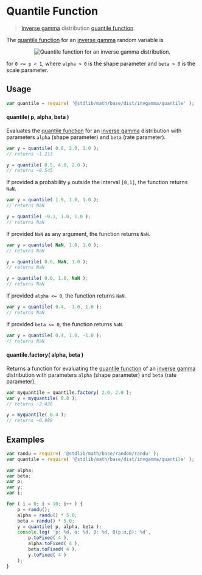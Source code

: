 # Quantile Function

> [Inverse gamma][inverse-gamma] distribution [quantile function][quantile-function].


<section class="intro">

The [quantile function][quantile-function] for an [inverse gamma][inverse-gamma] random variable is

<!-- <equation class="equation" label="eq:quantile_function" align="center" raw="Q(p;\alpha,\beta) = \frac{\beta \Gamma(\alpha)}{\Gamma(\alpha, p)}" alt="Quantile function for an inverse gamma distribution."> -->

<div class="equation" align="center" data-raw-text="Q(p;\alpha,\beta) = \frac{\beta \Gamma(\alpha)}{\Gamma(\alpha, p)}" data-equation="eq:quantile_function">
    <img src="" alt="Quantile function for an inverse gamma distribution.">
    <br>
</div>

<!-- </equation> -->

for `0 <= p < 1`, where `alpha > 0` is the shape parameter and `beta > 0` is the scale parameter.

</section>

<!-- /.intro -->


<section class="usage">

## Usage

``` javascript
var quantile = require( '@stdlib/math/base/dist/invgamma/quantile' );
```

#### quantile( p, alpha, beta )

Evaluates the [quantile function][quantile-function] for an [inverse gamma][inverse-gamma] distribution with parameters `alpha` (shape parameter) and `beta` (rate parameter).

``` javascript
var y = quantile( 0.8, 2.0, 1.0 );
// returns ~1.213

y = quantile( 0.5, 4.0, 2.0 );
// returns ~0.545
```

If provided a probability `p` outside the interval `[0,1]`, the function returns `NaN`.

``` javascript
var y = quantile( 1.9, 1.0, 1.0 );
// returns NaN

y = quantile( -0.1, 1.0, 1.0 );
// returns NaN
```

If provided `NaN` as any argument, the function returns `NaN`.

``` javascript
var y = quantile( NaN, 1.0, 1.0 );
// returns NaN

y = quantile( 0.0, NaN, 1.0 );
// returns NaN

y = quantile( 0.0, 1.0, NaN );
// returns NaN
```

If provided `alpha <= 0`, the function returns `NaN`.

``` javascript
var y = quantile( 0.4, -1.0, 1.0 );
// returns NaN
```

If provided `beta <= 0`, the function returns `NaN`.

``` javascript
var y = quantile( 0.4, 1.0, -1.0 );
// returns NaN
```

#### quantile.factory( alpha, beta )

Returns a function for evaluating the [quantile function][quantile-function] of an [inverse gamma][inverse-gamma] distribution with parameters `alpha` (shape parameter) and `beta` (rate parameter).

``` javascript
var myquantile = quantile.factory( 2.0, 2.0 );
var y = myquantile( 0.8 );
// returns ~2.426

y = myquantile( 0.4 );
// returns ~0.989
```

</section>

<!-- /.usage -->


<section class="examples">

## Examples

``` javascript
var randu = require( '@stdlib/math/base/random/randu' );
var quantile = require( '@stdlib/math/base/dist/invgamma/quantile' );

var alpha;
var beta;
var p;
var y;
var i;

for ( i = 0; i < 10; i++ ) {
    p = randu();
    alpha = randu() * 5.0;
    beta = randu() * 5.0;
    y = quantile( p, alpha, beta );
    console.log( 'p: %d, α: %d, β: %d, Q(p;α,β): %d',
        p.toFixed( 4 ),
        alpha.toFixed( 4 ),
        beta.toFixed( 4 ),
        y.toFixed( 4 )
    );
}
```

</section>

<!-- /.examples -->


<section class="links">

[inverse-gamma]: https://en.wikipedia.org/wiki/Inverse_Gamma_distribution
[quantile-function]: https://en.wikipedia.org/wiki/Quantile_function

</section>

<!-- /.links -->
